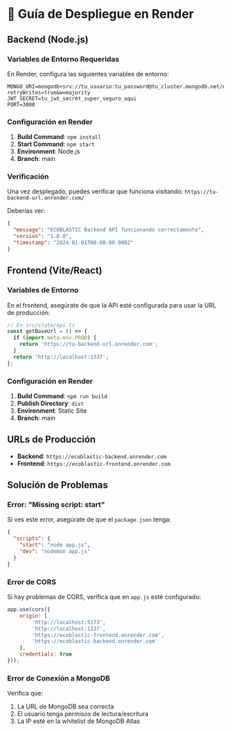 # 🚀 Guía de Despliegue en Render

## Backend (Node.js)

### Variables de Entorno Requeridas

En Render, configura las siguientes variables de entorno:

```
MONGO_URI=mongodb+srv://tu_usuario:tu_password@tu_cluster.mongodb.net/ecoblastic_db?retryWrites=true&w=majority
JWT_SECRET=tu_jwt_secret_super_seguro_aqui
PORT=3000
```

### Configuración en Render

1. **Build Command**: `npm install`
2. **Start Command**: `npm start`
3. **Environment**: Node.js
4. **Branch**: main

### Verificación

Una vez desplegado, puedes verificar que funciona visitando:
`https://tu-backend-url.onrender.com/`

Deberías ver:
```json
{
  "message": "ECOBLASTIC Backend API funcionando correctamente",
  "version": "1.0.0",
  "timestamp": "2024-01-01T00:00:00.000Z"
}
```

## Frontend (Vite/React)

### Variables de Entorno

En el frontend, asegúrate de que la API esté configurada para usar la URL de producción:

```javascript
// En src/state/api.ts
const getBaseUrl = () => {
  if (import.meta.env.PROD) {
    return 'https://tu-backend-url.onrender.com';
  }
  return 'http://localhost:1337';
};
```

### Configuración en Render

1. **Build Command**: `npm run build`
2. **Publish Directory**: `dist`
3. **Environment**: Static Site
4. **Branch**: main

## URLs de Producción

- **Backend**: `https://ecoblastic-backend.onrender.com`
- **Frontend**: `https://ecoblastic-frontend.onrender.com`

## Solución de Problemas

### Error: "Missing script: start"

Si ves este error, asegúrate de que el `package.json` tenga:

```json
{
  "scripts": {
    "start": "node app.js",
    "dev": "nodemon app.js"
  }
}
```

### Error de CORS

Si hay problemas de CORS, verifica que en `app.js` esté configurado:

```javascript
app.use(cors({
    origin: [
        'http://localhost:5173', 
        'http://localhost:1337',
        'https://ecoblastic-frontend.onrender.com',
        'https://ecoblastic-backend.onrender.com'
    ],
    credentials: true
}));
```

### Error de Conexión a MongoDB

Verifica que:
1. La URL de MongoDB sea correcta
2. El usuario tenga permisos de lectura/escritura
3. La IP esté en la whitelist de MongoDB Atlas 